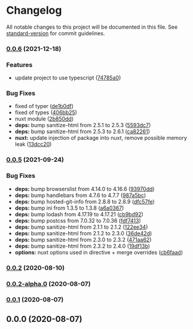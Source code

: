 # Changelog

All notable changes to this project will be documented in this file. See [standard-version](https://github.com/conventional-changelog/standard-version) for commit guidelines.

### [0.0.6](https://github.com/chantouchsek/v-sanitize/compare/v0.0.5...v0.0.6) (2021-12-18)


### Features

* update project to use typescript ([74785a0](https://github.com/chantouchsek/v-sanitize/commit/74785a0b235b8f750cfe0f6f03338a040518a26a))


### Bug Fixes

* fixed of typer ([de1b0df](https://github.com/chantouchsek/v-sanitize/commit/de1b0dfffd1184b020a88e5a496356623197520c))
* fixed of types ([406bb25](https://github.com/chantouchsek/v-sanitize/commit/406bb25687948aa29efe86f3fc8ea4ea96d7cb38))
* nuxt module ([2b850dd](https://github.com/chantouchsek/v-sanitize/commit/2b850dd00fbee730e6edf28ca9ecee854e91e9e5))
* **deps:** bump sanitize-html from 2.5.1 to 2.5.3 ([5593dc7](https://github.com/chantouchsek/v-sanitize/commit/5593dc72d643d40618602d0cfaaef5eb05f1e9d9))
* **deps:** bump sanitize-html from 2.5.3 to 2.6.1 ([ca82261](https://github.com/chantouchsek/v-sanitize/commit/ca8226161b9de7ef8f673de84fff195f480bc68a))
* **nuxt:** update injection of package into nuxt, remove possible memory leak ([13dcc20](https://github.com/chantouchsek/v-sanitize/commit/13dcc2027299d1dd1e1e84ca59112ba881951867))

### [0.0.5](https://github.com/chantouchsek/v-sanitize/compare/v0.0.6...v0.0.5) (2021-09-24)

### Bug Fixes

* **deps:** bump browserslist from 4.14.0 to 4.16.6 ([93970dd](https://github.com/chantouchsek/v-sanitize/commit/93970ddc068c928ddb16aed1ce51f97a5d5e5473))
* **deps:** bump handlebars from 4.7.6 to 4.7.7 ([987a5bc](https://github.com/chantouchsek/v-sanitize/commit/987a5bca4c2b7d0c16c62290fcc60cdd2f51fc25))
* **deps:** bump hosted-git-info from 2.8.8 to 2.8.9 ([dfc57fe](https://github.com/chantouchsek/v-sanitize/commit/dfc57fe7a1afdc7de1532e0aa14f376999c8dd2d))
* **deps:** bump ini from 1.3.5 to 1.3.8 ([a6a0367](https://github.com/chantouchsek/v-sanitize/commit/a6a0367609853beadc9e972b845734eb87c6019e))
* **deps:** bump lodash from 4.17.19 to 4.17.21 ([cb9bd92](https://github.com/chantouchsek/v-sanitize/commit/cb9bd9284518eed952fafa807a55bccc486b4fbc))
* **deps:** bump postcss from 7.0.32 to 7.0.36 ([fdf7413](https://github.com/chantouchsek/v-sanitize/commit/fdf7413c04290a97c43773064653d4fdc917a4c0))
* **deps:** bump sanitize-html from 2.1.1 to 2.1.2 ([122ee34](https://github.com/chantouchsek/v-sanitize/commit/122ee34725cfad8ffc9567697554b0ab4211fb43))
* **deps:** bump sanitize-html from 2.1.2 to 2.3.0 ([36de42d](https://github.com/chantouchsek/v-sanitize/commit/36de42d73c3b1e9869adfe1abe93c92347966e1c))
* **deps:** bump sanitize-html from 2.3.0 to 2.3.2 ([471aa62](https://github.com/chantouchsek/v-sanitize/commit/471aa6284312915ff48de0ba0d57bb8dcaf32233))
* **deps:** bump sanitize-html from 2.3.2 to 2.4.0 ([19df13b](https://github.com/chantouchsek/v-sanitize/commit/19df13b117aa2c9757fec17041902f3bcd22331f))
* **options:** nuxt options used in directive + merge overrides ([cb6faad](https://github.com/chantouchsek/v-sanitize/commit/cb6faad404a9e47cbf4f65b595448b9f4e67d1dc))

### [0.0.2](https://github.com/Chantouch/v-sanitize/compare/v0.1.0...v0.0.2) (2020-08-10)

### [0.0.2-alpha.0](https://github.com/Chantouch/v-sanitize/compare/v0.0.1...v0.0.2-alpha.0) (2020-08-07)

### [0.0.1](https://github.com/Chantouch/v-sanitize/compare/v0.0.0...v0.0.1) (2020-08-07)

## 0.0.0 (2020-08-07)
